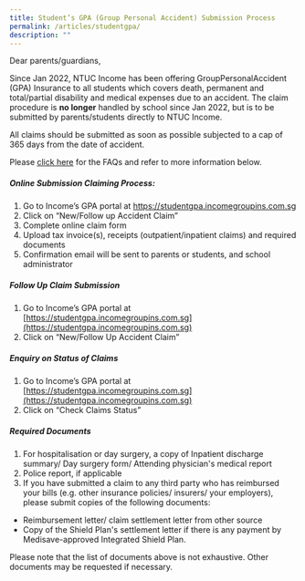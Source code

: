 ```yaml
---
title: Student’s GPA (Group Personal Accident) Submission Process
permalink: /articles/studentgpa/
description: ""
---
```

Dear parents/guardians,  
  
Since Jan 2022, NTUC Income has been offering GroupPersonalAccident (GPA) Insurance to all students which covers death, permanent and total/partial disability and medical expenses due to an accident. The claim procedure is **no longer** handled by school since Jan 2022, but is to be submitted by parents/students directly to NTUC Income.  


All claims should be submitted as soon as possible subjected to a cap of 365 days from the date of accident.  
  
Please [click here](/files/Students%20GPA%20FAQs.pdf) for the FAQs and refer to more information below.

  
##### Online Submission Claiming Process:

1.  Go to Income’s GPA portal at [https://studentgpa.incomegroupins.com.sg  
    ](https://studentgpa.incomegroupins.com.sg)
2.  Click on “New/Follow up Accident Claim”
3.  Complete online claim form
4.  Upload tax invoice(s), receipts (outpatient/inpatient claims) and required documents
5.  Confirmation email will be sent to parents or students, and school administrator

  
##### Follow Up Claim Submission

1.  Go to Income’s GPA portal at [https://studentgpa.incomegroupins.com.sg](https://studentgpa.incomegroupins.com.sg)
2.  Click on “New/Follow Up Accident Claim”

  
##### Enquiry on Status of Claims

1.  Go to Income’s GPA portal at [https://studentgpa.incomegroupins.com.sg](https://studentgpa.incomegroupins.com.sg)
2.  Click on “Check Claims Status”

  
##### Required Documents

1.  For hospitalisation or day surgery, a copy of Inpatient discharge summary/ Day surgery form/ Attending physician's medical report
2.  Police report, if applicable
3.  If you have submitted a claim to any third party who has reimbursed your bills (e.g. other insurance policies/ insurers/ your employers), please submit copies of the following documents:  
      
    

*   Reimbursement letter/ claim settlement letter from other source
*   Copy of the Shield Plan's settlement letter if there is any payment by Medisave-approved Integrated Shield Plan.  
    

Please note that the list of documents above is not exhaustive. Other documents may be requested if necessary.